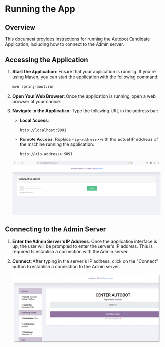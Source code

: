 # Running the App

## Overview

This document provides instructions for running the Autobot Candidate Application, including how to connect to the Admin server.

## Accessing the Application

1. **Start the Application**:
   Ensure that your application is running. If you're using Maven, you can start the application with the following command:

   ```bash
   mvn spring-boot:run
   ```

2. **Open Your Web Browser**:
   Once the application is running, open a web browser of your choice.

3. **Navigate to the Application**:
   Type the following URL in the address bar:

   - **Local Access**: 
     ```plaintext
     http://localhost:9091
     ```
   - **Remote Access**: 
     Replace `<ip-address>` with the actual IP address of the machine running the application:
     ```plaintext
     http://<ip-address>:9091
     ```

   ![Candidate App](./../../static/img/connecting-to-admin.png)

## Connecting to the Admin Server

1. **Enter the Admin Server's IP Address**:
   Once the application interface is up, the user will be prompted to enter the server's IP address. This is required to establish a connection with the Admin server.

2. **Connect**:
   After typing in the server's IP address, click on the "Connect" button to establish a connection to the Admin server.

   ![Candidate App](./../../static/img/autobot-canditate-screenshot.png)
